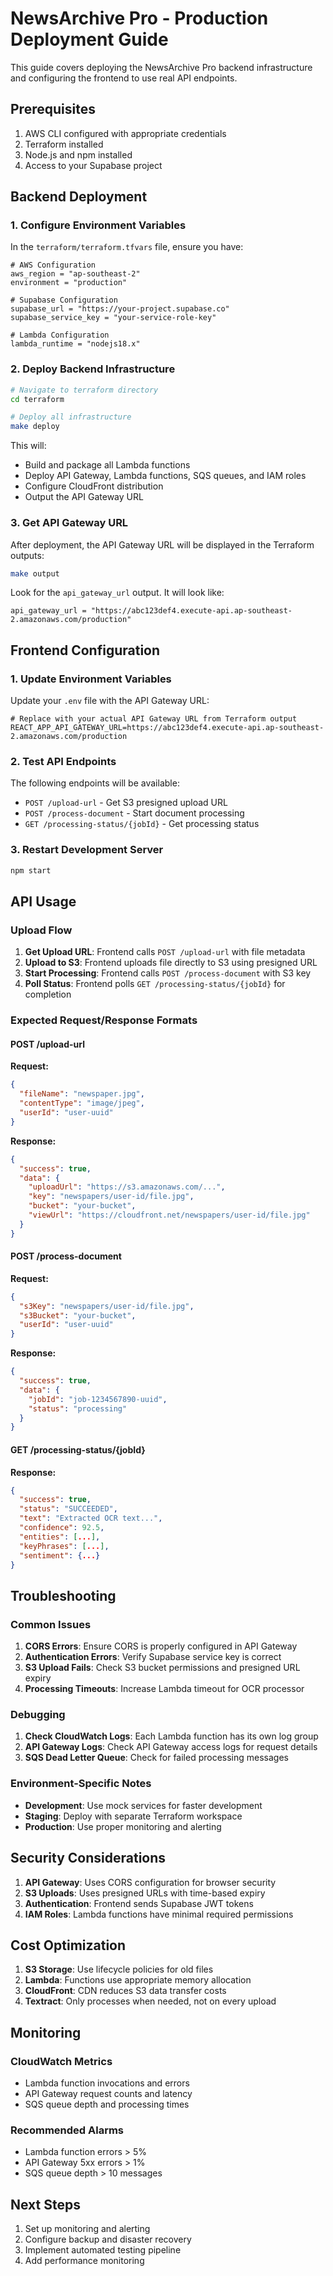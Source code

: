 # NewsArchive Pro - Production Deployment Guide

This guide covers deploying the NewsArchive Pro backend infrastructure and configuring the frontend to use real API endpoints.

## Prerequisites

1. AWS CLI configured with appropriate credentials
2. Terraform installed
3. Node.js and npm installed
4. Access to your Supabase project

## Backend Deployment

### 1. Configure Environment Variables

In the `terraform/terraform.tfvars` file, ensure you have:

```hcl
# AWS Configuration
aws_region = "ap-southeast-2"
environment = "production"

# Supabase Configuration
supabase_url = "https://your-project.supabase.co"
supabase_service_key = "your-service-role-key"

# Lambda Configuration
lambda_runtime = "nodejs18.x"
```

### 2. Deploy Backend Infrastructure

```bash
# Navigate to terraform directory
cd terraform

# Deploy all infrastructure
make deploy
```

This will:
- Build and package all Lambda functions
- Deploy API Gateway, Lambda functions, SQS queues, and IAM roles
- Configure CloudFront distribution
- Output the API Gateway URL

### 3. Get API Gateway URL

After deployment, the API Gateway URL will be displayed in the Terraform outputs:

```bash
make output
```

Look for the `api_gateway_url` output. It will look like:
```
api_gateway_url = "https://abc123def4.execute-api.ap-southeast-2.amazonaws.com/production"
```

## Frontend Configuration

### 1. Update Environment Variables

Update your `.env` file with the API Gateway URL:

```env
# Replace with your actual API Gateway URL from Terraform output
REACT_APP_API_GATEWAY_URL=https://abc123def4.execute-api.ap-southeast-2.amazonaws.com/production
```

### 2. Test API Endpoints

The following endpoints will be available:

- `POST /upload-url` - Get S3 presigned upload URL
- `POST /process-document` - Start document processing
- `GET /processing-status/{jobId}` - Get processing status

### 3. Restart Development Server

```bash
npm start
```

## API Usage

### Upload Flow

1. **Get Upload URL**: Frontend calls `POST /upload-url` with file metadata
2. **Upload to S3**: Frontend uploads file directly to S3 using presigned URL
3. **Start Processing**: Frontend calls `POST /process-document` with S3 key
4. **Poll Status**: Frontend polls `GET /processing-status/{jobId}` for completion

### Expected Request/Response Formats

#### POST /upload-url
**Request:**
```json
{
  "fileName": "newspaper.jpg",
  "contentType": "image/jpeg",
  "userId": "user-uuid"
}
```

**Response:**
```json
{
  "success": true,
  "data": {
    "uploadUrl": "https://s3.amazonaws.com/...",
    "key": "newspapers/user-id/file.jpg",
    "bucket": "your-bucket",
    "viewUrl": "https://cloudfront.net/newspapers/user-id/file.jpg"
  }
}
```

#### POST /process-document
**Request:**
```json
{
  "s3Key": "newspapers/user-id/file.jpg",
  "s3Bucket": "your-bucket",
  "userId": "user-uuid"
}
```

**Response:**
```json
{
  "success": true,
  "data": {
    "jobId": "job-1234567890-uuid",
    "status": "processing"
  }
}
```

#### GET /processing-status/{jobId}
**Response:**
```json
{
  "success": true,
  "status": "SUCCEEDED",
  "text": "Extracted OCR text...",
  "confidence": 92.5,
  "entities": [...],
  "keyPhrases": [...],
  "sentiment": {...}
}
```

## Troubleshooting

### Common Issues

1. **CORS Errors**: Ensure CORS is properly configured in API Gateway
2. **Authentication Errors**: Verify Supabase service key is correct
3. **S3 Upload Fails**: Check S3 bucket permissions and presigned URL expiry
4. **Processing Timeouts**: Increase Lambda timeout for OCR processor

### Debugging

1. **Check CloudWatch Logs**: Each Lambda function has its own log group
2. **API Gateway Logs**: Check API Gateway access logs for request details
3. **SQS Dead Letter Queue**: Check for failed processing messages

### Environment-Specific Notes

- **Development**: Use mock services for faster development
- **Staging**: Deploy with separate Terraform workspace
- **Production**: Use proper monitoring and alerting

## Security Considerations

1. **API Gateway**: Uses CORS configuration for browser security
2. **S3 Uploads**: Uses presigned URLs with time-based expiry
3. **Authentication**: Frontend sends Supabase JWT tokens
4. **IAM Roles**: Lambda functions have minimal required permissions

## Cost Optimization

1. **S3 Storage**: Use lifecycle policies for old files
2. **Lambda**: Functions use appropriate memory allocation
3. **CloudFront**: CDN reduces S3 data transfer costs
4. **Textract**: Only processes when needed, not on every upload

## Monitoring

### CloudWatch Metrics
- Lambda function invocations and errors
- API Gateway request counts and latency
- SQS queue depth and processing times

### Recommended Alarms
- Lambda function errors > 5%
- API Gateway 5xx errors > 1%
- SQS queue depth > 10 messages

## Next Steps

1. Set up monitoring and alerting
2. Configure backup and disaster recovery
3. Implement automated testing pipeline
4. Add performance monitoring